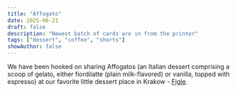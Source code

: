 ```yaml
---
title: "Affogato"
date: 2025-06-21
draft: false
description: "Newest batch of cards are in from the printer"
tags: ["dessert", "coffee", "shorts"]
showAuthor: false
---
```


We have been hooked on sharing Affogatos (an Italian dessert comprising a scoop of gelato, either fiordilatte (plain milk-flavored) or vanilla, topped with espresso) at our favorite little dessert place in Krakow - [Figle](https://www.facebook.com/p/Figle-100075998304608/).
